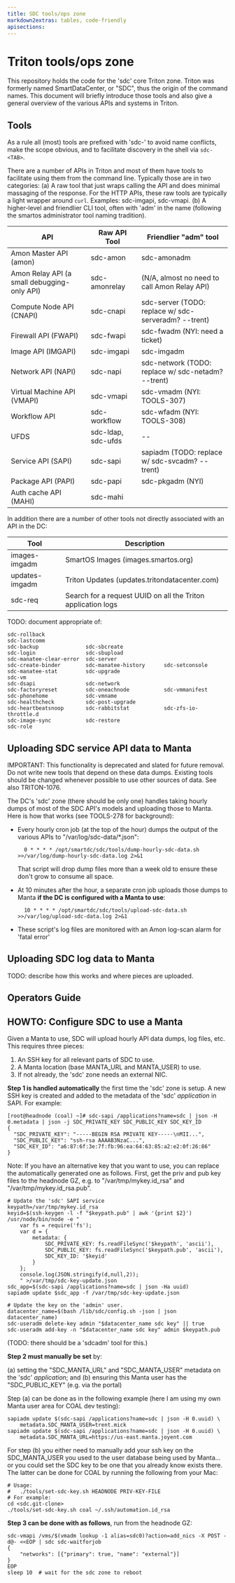 ```yaml
---
title: SDC tools/ops zone
markdown2extras: tables, code-friendly
apisections:
---
```

<!--
    This Source Code Form is subject to the terms of the Mozilla Public
    License, v. 2.0. If a copy of the MPL was not distributed with this
    file, You can obtain one at http://mozilla.org/MPL/2.0/.
-->

<!--
    Copyright 2020 Joyent, Inc.
    Copyright 2022 MNX Cloud, Inc.
-->

# Triton tools/ops zone

This repository holds the code for the 'sdc' core Triton zone. Triton was
formerly named SmartDataCenter, or "SDC", thus the origin of the command names.
This document will briefly introduce those tools and also give a general
overview of the various APIs and systems in Triton.

## Tools

As a rule all (most) tools are prefixed with 'sdc-' to avoid name conflicts,
make the scope obvious, and to facilitate discovery in the shell via
`sdc-<TAB>`.

There are a number of APIs in Triton and most of them have tools to facilitate
using them from the command line. Typically those are in two categories:
(a) A raw tool that just wraps calling the API and does minimal massaging of
the response. For the HTTP APIs, these raw tools are typically a light wrapper
around `curl`. Examples: sdc-imgapi, sdc-vmapi. (b) A higher-level and
friendlier CLI tool, often with 'adm' in the name (following the smartos
administrator tool naming tradition).

| API                                         | Raw API Tool  | Friendlier "adm" tool                       |
| ------------------------------------------- | ------------- | ------------------------------------------- |
| Amon Master API (amon)                      | sdc-amon      | sdc-amonadm                                 |
| Amon Relay API (a small debugging-only API) | sdc-amonrelay | (N/A, almost no need to call Amon Relay API) |
| Compute Node API (CNAPI)                    | sdc-cnapi     | sdc-server (TODO: replace w/ sdc-serveradm? --trent) |
| Firewall API (FWAPI)                        | sdc-fwapi     | sdc-fwadm (NYI: need a ticket)              |
| Image API (IMGAPI)                          | sdc-imgapi    | sdc-imgadm                                  |
| Network API (NAPI)                          | sdc-napi      | sdc-network (TODO: replace w/ sdc-netadm? --trent) |
| Virtual Machine API (VMAPI)                 | sdc-vmapi     | sdc-vmadm (NYI: TOOLS-307)                  |
| Workflow API                                | sdc-workflow  | sdc-wfadm (NYI: TOOLS-308)                  |
| UFDS                                        | sdc-ldap, sdc-ufds | --                                     |
| Service API (SAPI)                          | sdc-sapi      | sapiadm (TODO: replace w/ sdc-svcadm? --trent) |
| Package API (PAPI)                          | sdc-papi      | sdc-pkgadm (NYI)                            |
| Auth cache API (MAHI)                       | sdc-mahi      |                                             |

In addition there are a number of other tools not directly associated with
an API in the DC:

| Tool           | Description                                                  |
| -------------- | ------------------------------------------------------------ |
| images-imgadm  | SmartOS Images (images.smartos.org)                          |
| updates-imgadm | Triton Updates (updates.tritondatacenter.com)                |
| sdc-req        | Search for a request UUID on all the Triton application logs |

TODO: document appropriate of:

    sdc-rollback
    sdc-lastcomm
    sdc-backup               sdc-sbcreate
    sdc-login                sdc-sbupload
    sdc-manatee-clear-error  sdc-server
    sdc-create-binder        sdc-manatee-history      sdc-setconsole
    sdc-manatee-stat         sdc-upgrade
    sdc-vm
    sdc-dsapi                sdc-network
    sdc-factoryreset         sdc-oneachnode           sdc-vmmanifest
    sdc-phonehome            sdc-vmname
    sdc-healthcheck          sdc-post-upgrade
    sdc-heartbeatsnoop       sdc-rabbitstat           sdc-zfs-io-throttle.d
    sdc-image-sync           sdc-restore
    sdc-role

## Uploading SDC service API data to Manta

IMPORTANT: This functionality is deprecated and slated for future removal. Do
not write new tools that depend on these data dumps. Existing tools should be
changed whenever possible to use other sources of data. See also TRITON-1076.

The DC's 'sdc' zone (there should be only one) handles taking hourly dumps
of most of the SDC API's models and uploading those to Manta. Here is how
that works (see TOOLS-278 for background):

- Every hourly cron job (at the top of the hour) dumps the output of
  the various APIs to "/var/log/sdc-data/*.json":

        0 * * * * /opt/smartdc/sdc/tools/dump-hourly-sdc-data.sh >>/var/log/dump-hourly-sdc-data.log 2>&1

  That script will drop dump files more than a week old to ensure these don't
  grow to consume all space.

- At 10 minutes after the hour, a separate cron job uploads those dumps to Manta
  **if the DC is configured with a Manta to use**:

        10 * * * * /opt/smartdc/sdc/tools/upload-sdc-data.sh >>/var/log/upload-sdc-data.log 2>&1

- These script's log files are monitored with an Amon log-scan alarm for
  'fatal error'

## Uploading SDC log data to Manta

TODO: describe how this works and where pieces are uploaded.

## Operators Guide

## HOWTO: Configure SDC to use a Manta

Given a Manta to use, SDC will upload hourly API data dumps, log files,
etc. This requires three pieces:

1. An SSH key for all relevant parts of SDC to use.
2. A Manta location (base MANTA_URL and MANTA_USER) to use.
3. If not already, the 'sdc' zone needs an external NIC.

**Step 1 is handled automatically** the first time the 'sdc' zone is setup. A
new SSH key is created and added to the metadata of the 'sdc' *application*
in SAPI. For example:

    [root@headnode (coal) ~]# sdc-sapi /applications?name=sdc | json -H 0.metadata | json -j SDC_PRIVATE_KEY SDC_PUBLIC_KEY SDC_KEY_ID
    {
      "SDC_PRIVATE_KEY": "-----BEGIN RSA PRIVATE KEY-----\nMII...",
      "SDC_PUBLIC_KEY": "ssh-rsa AAAAB3NzaC...",
      "SDC_KEY_ID": "a6:87:6f:3e:7f:fb:96:ea:64:63:85:a2:e2:0f:26:86"
    }

Note: If you have an alternative key that you want to use, you can replace the
automatically generated one as follows. First, get the priv and pub key files
to the headnode GZ, e.g. to "/var/tmp/mykey.id_rsa" and
"/var/tmp/mykey.id_rsa.pub".

    # Update the 'sdc' SAPI service
    keypath=/var/tmp/mykey.id_rsa
    keyid=$(ssh-keygen -l -f "$keypath.pub" | awk '{print $2}')
    /usr/node/bin/node -e "
        var fs = require('fs');
        var d = {
            metadata: {
                SDC_PRIVATE_KEY: fs.readFileSync('$keypath', 'ascii'),
                SDC_PUBLIC_KEY: fs.readFileSync('$keypath.pub', 'ascii'),
                SDC_KEY_ID: '$keyid'
            }
        };
        console.log(JSON.stringify(d,null,2));
        " >/var/tmp/sdc-key-update.json
    sdc_app=$(sdc-sapi /applications?name=sdc | json -Ha uuid)
    sapiadm update $sdc_app -f /var/tmp/sdc-key-update.json

    # Update the key on the 'admin' user.
    datacenter_name=$(bash /lib/sdc/config.sh -json | json datacenter_name)
    sdc-useradm delete-key admin "$datacenter_name sdc key" || true
    sdc-useradm add-key -n "$datacenter_name sdc key" admin $keypath.pub

(TODO: there should be a 'sdcadm' tool for this.)

**Step 2 must manually be set** by:

(a) setting the "SDC_MANTA_URL" and "SDC_MANTA_USER" metadata on the 'sdc'
    *application*; and
(b) ensuring this Manta user has the "SDC_PUBLIC_KEY" (e.g. via the portal)

Step (a) can be done as in the following example (here I am using my own
Manta user area for COAL dev testing):

    sapiadm update $(sdc-sapi /applications?name=sdc | json -H 0.uuid) \
        metadata.SDC_MANTA_USER=trent.mick
    sapiadm update $(sdc-sapi /applications?name=sdc | json -H 0.uuid) \
        metadata.SDC_MANTA_URL=https://us-east.manta.joyent.com

For step (b) you either need to manually add your ssh key on the SDC_MANTA_USER
you used to the user database being used by Manta... or you could set the
SDC key to be one that you already know exists there. The latter can be done
for COAL by running the following from your Mac:

    # Usage:
    #   ./tools/set-sdc-key.sh HEADNODE PRIV-KEY-FILE
    # For example:
    cd <sdc.git-clone>
    ./tools/set-sdc-key.sh coal ~/.ssh/automation.id_rsa

**Step 3 can be done with as follows**, run from the headnode GZ:

    sdc-vmapi /vms/$(vmadm lookup -1 alias=sdc0)?action=add_nics -X POST -d@- <<EOP | sdc sdc-waitforjob
    {
        "networks": [{"primary": true, "name": "external"}]
    }
    EOP
    sleep 10  # wait for the sdc zone to reboot
